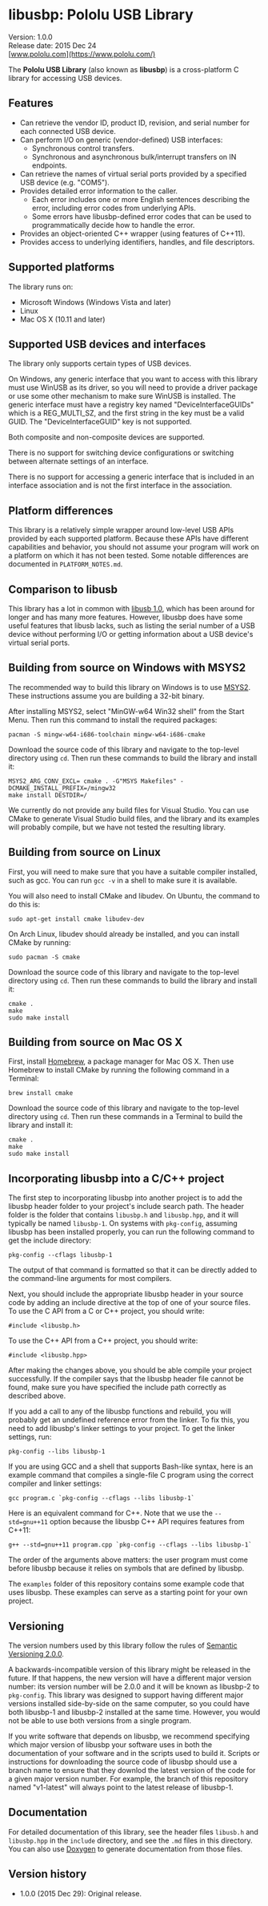 # libusbp: Pololu USB Library

Version: 1.0.0<br/>
Release date: 2015 Dec 24<br/>
[www.pololu.com](https://www.pololu.com/)

The **Pololu USB Library** (also known as **libusbp**) is a cross-platform C library for accessing USB devices.

## Features

- Can retrieve the vendor ID, product ID, revision, and serial number for each connected USB device.
- Can perform I/O on generic (vendor-defined) USB interfaces:
  - Synchronous control transfers.
  - Synchronous and asynchronous bulk/interrupt transfers on IN endpoints.
- Can retrieve the names of virtual serial ports provided by a specified USB device (e.g. "COM5").
- Provides detailed error information to the caller.
  - Each error includes one or more English sentences describing the error, including error codes from underlying APIs.
  - Some errors have libusbp-defined error codes that can be used to programmatically decide how to handle the error.
- Provides an object-oriented C++ wrapper (using features of C++11).
- Provides access to underlying identifiers, handles, and file descriptors.


## Supported platforms

The library runs on:

* Microsoft Windows (Windows Vista and later)
* Linux
* Mac OS X (10.11 and later)


## Supported USB devices and interfaces

The library only supports certain types of USB devices.

On Windows, any generic interface that you want to access with this library must use WinUSB as its driver, so you will need to provide a driver package or use some other mechanism to make sure WinUSB is installed.  The generic interface must have a registry key named "DeviceInterfaceGUIDs" which is a REG_MULTI_SZ, and the first string in the key must be a valid GUID.  The "DeviceInterfaceGUID" key is not supported.

Both composite and non-composite devices are supported.

There is no support for switching device configurations or switching between alternate settings of an interface.

There is no support for accessing a generic interface that is included in an interface association and is not the first interface in the association.


## Platform differences

This library is a relatively simple wrapper around low-level USB APIs provided by each supported platform.  Because these APIs have different capabilities and behavior, you should not assume your program will work on a platform on which it has not been tested.  Some notable differences are documented in `PLATFORM_NOTES.md`.


## Comparison to libusb

This library has a lot in common with [libusb 1.0](http://libusb.info/), which has been around for longer and has many more features.  However, libusbp does have some useful features that libusb lacks, such as listing the serial number of a USB device without performing I/O or getting information about a USB device's virtual serial ports.


## Building from source on Windows with MSYS2

The recommended way to build this library on Windows is to use [MSYS2](http://msys2.github.io/).  These instructions assume you are building a 32-bit binary.

After installing MSYS2, select "MinGW-w64 Win32 shell" from the Start Menu.  Then run this command to install the required packages:

    pacman -S mingw-w64-i686-toolchain mingw-w64-i686-cmake

Download the source code of this library and navigate to the top-level directory using `cd`.  Then run these commands to build the library and install it:

    MSYS2_ARG_CONV_EXCL= cmake . -G"MSYS Makefiles" -DCMAKE_INSTALL_PREFIX=/mingw32
    make install DESTDIR=/

We currently do not provide any build files for Visual Studio.  You can use CMake to generate Visual Studio build files, and the library and its examples will probably compile, but we have not tested the resulting library.


## Building from source on Linux

First, you will need to make sure that you have a suitable compiler installed, such as gcc.  You can run `gcc -v` in a shell to make sure it is available.

You will also need to install CMake and libudev.  On Ubuntu, the command to do this is:

    sudo apt-get install cmake libudev-dev

On Arch Linux, libudev should already be installed, and you can install CMake by running:

    sudo pacman -S cmake

Download the source code of this library and navigate to the top-level directory using `cd`.  Then run these commands to build the library and install it:

    cmake .
    make
    sudo make install


## Building from source on Mac OS X

First, install [Homebrew](http://brew.sh/), a package manager for Mac OS X.  Then use Homebrew to install CMake by running the following command in a Terminal:

    brew install cmake

Download the source code of this library and navigate to the top-level directory using `cd`.  Then run these commands in a Terminal to build the library and install it:

    cmake .
    make
    sudo make install


## Incorporating libusbp into a C/C++ project

The first step to incorporating libusbp into another project is to add the libusbp header folder to your project's include search path.
The header folder is the folder that contains `libusbp.h` and `libusbp.hpp`, and it will typically be named `libusbp-1`.
On systems with `pkg-config`, assuming libusbp has been installed properly, you can run the following command to get the include directory:

    pkg-config --cflags libusbp-1

The output of that command is formatted so that it can be directly added to the command-line arguments for most compilers.

Next, you should include the appropriate libusbp header in your source code by adding an include directive at the top of one of your source files.
To use the C API from a C or C++ project, you should write:

    #include <libusbp.h>

To use the C++ API from a C++ project, you should write:

    #include <libusbp.hpp>

After making the changes above, you should be able compile your project successfully.
If the compiler says that the libusbp header file cannot be found, make sure you have specified the include path correctly as described above.

If you add a call to any of the libusbp functions and rebuild, you will probably get an undefined reference error from the linker.  To fix this, you need to add libusbp's linker settings to your project.  To get the linker settings, run:

    pkg-config --libs libusbp-1

If you are using GCC and a shell that supports Bash-like syntax, here is an example command that compiles a single-file C program using the correct compiler and linker settings:

    gcc program.c `pkg-config --cflags --libs libusbp-1`

Here is an equivalent command for C++.  Note that we use the `--std=gnu++11` option because the libusbp C++ API requires features from C++11:

    g++ --std=gnu++11 program.cpp `pkg-config --cflags --libs libusbp-1`

The order of the arguments above matters: the user program must come before libusbp because it relies on symbols that are defined by libusbp.

The `examples` folder of this repository contains some example code that uses libusbp.  These examples can serve as a starting point for your own project.


## Versioning

The version numbers used by this library follow the rules of [Semantic Versioning 2.0.0](http://semver.org/).

A backwards-incompatible version of this library might be released in the future.
If that happens, the new version will have a different major version number: its version number will be 2.0.0 and it will be known as libusbp-2 to `pkg-config`.
This library was designed to support having different major versions installed side-by-side on the same computer, so you could have both libusbp-1 and libusbp-2 installed at the same time.
However, you would not be able to use both versions from a single program.

If you write software that depends on libusbp, we recommend specifying which major version of libusbp your software uses in both the documentation of your software and in the scripts used to build it.  Scripts or instructions for downloading the source code of libusbp should use a branch name to ensure that they downlod the latest version of the code for a given major version number.  For example, the branch of this repository named "v1-latest" will always point to the latest release of libusbp-1.


## Documentation

For detailed documentation of this library, see the header files `libusb.h` and `libusbp.hpp` in the `include` directory, and see the `.md` files in this directory.  You can also use [Doxygen](http://doxygen.org/) to generate documentation from those files.


## Version history

* 1.0.0 (2015 Dec 29): Original release.